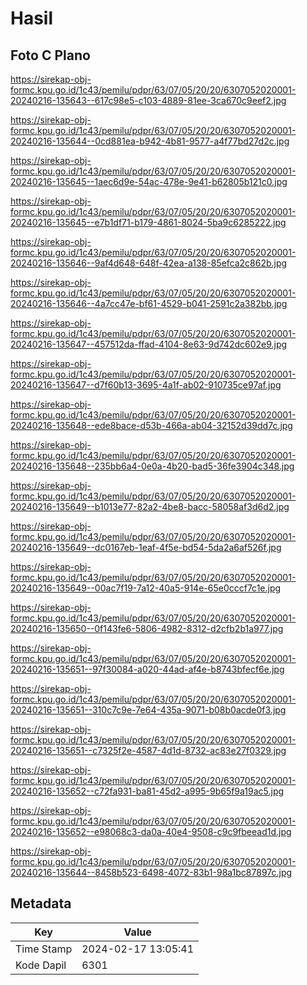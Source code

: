 # Hasil

## Foto C Plano

https://sirekap-obj-formc.kpu.go.id/1c43/pemilu/pdpr/63/07/05/20/20/6307052020001-20240216-135643--617c98e5-c103-4889-81ee-3ca670c9eef2.jpg

https://sirekap-obj-formc.kpu.go.id/1c43/pemilu/pdpr/63/07/05/20/20/6307052020001-20240216-135644--0cd881ea-b942-4b81-9577-a4f77bd27d2c.jpg

https://sirekap-obj-formc.kpu.go.id/1c43/pemilu/pdpr/63/07/05/20/20/6307052020001-20240216-135645--1aec6d9e-54ac-478e-9e41-b62805b121c0.jpg

https://sirekap-obj-formc.kpu.go.id/1c43/pemilu/pdpr/63/07/05/20/20/6307052020001-20240216-135645--e7b1df71-b179-4861-8024-5ba9c6285222.jpg

https://sirekap-obj-formc.kpu.go.id/1c43/pemilu/pdpr/63/07/05/20/20/6307052020001-20240216-135646--9af4d648-648f-42ea-a138-85efca2c862b.jpg

https://sirekap-obj-formc.kpu.go.id/1c43/pemilu/pdpr/63/07/05/20/20/6307052020001-20240216-135646--4a7cc47e-bf61-4529-b041-2591c2a382bb.jpg

https://sirekap-obj-formc.kpu.go.id/1c43/pemilu/pdpr/63/07/05/20/20/6307052020001-20240216-135647--457512da-ffad-4104-8e63-9d742dc602e9.jpg

https://sirekap-obj-formc.kpu.go.id/1c43/pemilu/pdpr/63/07/05/20/20/6307052020001-20240216-135647--d7f60b13-3695-4a1f-ab02-910735ce97af.jpg

https://sirekap-obj-formc.kpu.go.id/1c43/pemilu/pdpr/63/07/05/20/20/6307052020001-20240216-135648--ede8bace-d53b-466a-ab04-32152d39dd7c.jpg

https://sirekap-obj-formc.kpu.go.id/1c43/pemilu/pdpr/63/07/05/20/20/6307052020001-20240216-135648--235bb6a4-0e0a-4b20-bad5-36fe3904c348.jpg

https://sirekap-obj-formc.kpu.go.id/1c43/pemilu/pdpr/63/07/05/20/20/6307052020001-20240216-135649--b1013e77-82a2-4be8-bacc-58058af3d6d2.jpg

https://sirekap-obj-formc.kpu.go.id/1c43/pemilu/pdpr/63/07/05/20/20/6307052020001-20240216-135649--dc0167eb-1eaf-4f5e-bd54-5da2a6af526f.jpg

https://sirekap-obj-formc.kpu.go.id/1c43/pemilu/pdpr/63/07/05/20/20/6307052020001-20240216-135649--00ac7f19-7a12-40a5-914e-65e0cccf7c1e.jpg

https://sirekap-obj-formc.kpu.go.id/1c43/pemilu/pdpr/63/07/05/20/20/6307052020001-20240216-135650--0f143fe6-5806-4982-8312-d2cfb2b1a977.jpg

https://sirekap-obj-formc.kpu.go.id/1c43/pemilu/pdpr/63/07/05/20/20/6307052020001-20240216-135651--97f30084-a020-44ad-af4e-b8743bfecf6e.jpg

https://sirekap-obj-formc.kpu.go.id/1c43/pemilu/pdpr/63/07/05/20/20/6307052020001-20240216-135651--310c7c9e-7e64-435a-9071-b08b0acde0f3.jpg

https://sirekap-obj-formc.kpu.go.id/1c43/pemilu/pdpr/63/07/05/20/20/6307052020001-20240216-135651--c7325f2e-4587-4d1d-8732-ac83e27f0329.jpg

https://sirekap-obj-formc.kpu.go.id/1c43/pemilu/pdpr/63/07/05/20/20/6307052020001-20240216-135652--c72fa931-ba81-45d2-a995-9b65f9a19ac5.jpg

https://sirekap-obj-formc.kpu.go.id/1c43/pemilu/pdpr/63/07/05/20/20/6307052020001-20240216-135652--e98068c3-da0a-40e4-9508-c9c9fbeead1d.jpg

https://sirekap-obj-formc.kpu.go.id/1c43/pemilu/pdpr/63/07/05/20/20/6307052020001-20240216-135644--8458b523-6498-4072-83b1-98a1bc87897c.jpg


## Metadata

| Key        | Value               |
| ---------- | ------------------- |
| Time Stamp | 2024-02-17 13:05:41 |
| Kode Dapil | 6301                |



